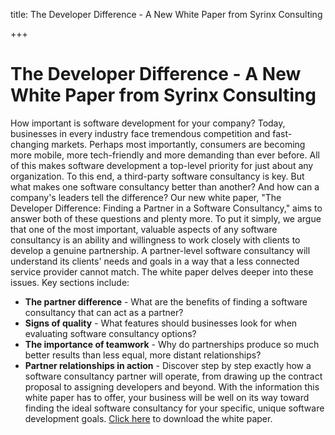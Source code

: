 title: The Developer Difference - A New White Paper from Syrinx Consulting

+++


# The Developer Difference - A New White Paper from Syrinx Consulting

How important is software development for your company? Today, businesses in every industry face tremendous competition and fast-changing markets. Perhaps most importantly, consumers are becoming more mobile, more tech-friendly and more demanding than ever before. All of this makes software development a top-level priority for just about any organization. To this end, a third-party software consultancy is key. But what makes one software consultancy better than another? And how can a company's leaders tell the difference? Our new white paper, "The Developer Difference: Finding a Partner in a Software Consultancy," aims to answer both of these questions and plenty more. To put it simply, we argue that one of the most important, valuable aspects of any software consultancy is an ability and willingness to work closely with clients to develop a genuine partnership. A partner-level software consultancy will understand its clients' needs and goals in a way that a less connected service provider cannot match. The white paper delves deeper into these issues. Key sections include:

  * **The partner difference** \- What are the benefits of finding a software consultancy that can act as a partner?
  * **Signs of quality** \- What features should businesses look for when evaluating software consultancy options?
  * **The importance of teamwork** \- Why do partnerships produce so much better results than less equal, more distant relationships?
  * **Partner relationships in action** \- Discover step by step exactly how a software consultancy partner will operate, from drawing up the contract proposal to assigning developers and beyond.
With the information this white paper has to offer, your business will be well on its way toward finding the ideal software consultancy for your specific, unique software development goals. [Click here](http://blogs.syrinx.com/wp-content/uploads/sites/72/2015/05/syrinx_finding_a_software_consultancy_whitepaper.pdf) to download the white paper.
